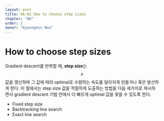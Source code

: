 ```yaml
---
layout: post
title: 06-02 How to choose step sizes
chapter: "06"
order: 2
owner: "Kyeongmin Woo"
---
```


# How to choose step sizes

Gradient descent를 반복할 때, **step size**는 $$x$$ 값을 갱신하며 그 값에 따라 optimal로 수렴하는 속도를 달라지게 만들거나 혹은 발산하게 한다. 이 절에서는 step size 값을 적절하게 도출하는 방법을 다음 세가지로 제시하면서 gradient descent 기법 안에서 더 빠르게 optimal 값을 찾을 수 있도록 한다.

- Fixed step size
- Backtracking line search
- Exact line search